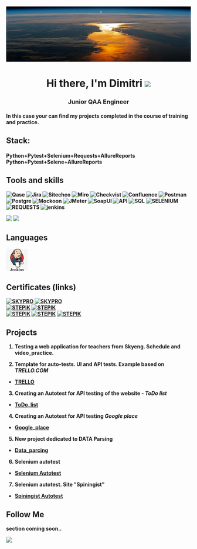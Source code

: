 ![Header](https://github.com/MDN78/MDN78/blob/main/assets/sunrise.JPG)

<h1 align="center">Hi there, I'm <a target="_blank">Dimitri</a> 
<img src="https://github.com/blackcater/blackcater/raw/main/images/Hi.gif" height="32"/></h1>
<h3 align="center">Junior QAA Engineer</h3>
<h4 align="left">In this case your can find my projects completed in the course of training and practice.</h4>  

## Stack:  
<h4 align="left"><b>Python+Pytest+Selenium+Requests+AllureReports<b></br><b>Python+Pytest+Selene+AllureReports<b></h4>


## Tools and skills
![Qase](https://img.shields.io/badge/Qase-000000?style=for-the-badge&logo=appveyor) ![Jira](https://img.shields.io/badge/Jira-000000?style=for-the-badge&logo=Jira) ![Sitechco](https://img.shields.io/badge/Sitechco-000000?style=for-the-badge&logo=appveyor) ![Miro](https://img.shields.io/badge/Miro-000000?style=for-the-badge&logo=Miro) ![Checkvist](https://img.shields.io/badge/Checkvist-000000?style=for-the-badge&logo=appveyor) ![Confluence](https://img.shields.io/badge/Confluence-000000?style=for-the-badge&logo=Confluence) ![Postman](https://img.shields.io/badge/Postman-000000?style=for-the-badge&logo=Postman) ![Postgre](https://img.shields.io/badge/Postgre-000000?style=for-the-badge&logo=postgresql) ![Mockoon](https://img.shields.io/badge/Mockoon-000000?style=for-the-badge&logo=appveyor) ![JMeter](https://img.shields.io/badge/JMeter-000000?style=for-the-badge&logo=apachejmeter) ![SoapUI](https://img.shields.io/badge/SoapUI-000000?style=for-the-badge&logo=appveyor) ![API](https://img.shields.io/badge/API-000000?style=for-the-badge&logo=appveyor) ![SQL](https://img.shields.io/badge/sql-000000?style=for-the-badge&logo=sqlite&logoColor=appveyor) ![SELENIUM](https://img.shields.io/badge/selenium-000000?style=for-the-badge&logo=selenium) ![REQUESTS](https://img.shields.io/badge/requests-000000?style=for-the-badge&logo=appveyor) ![jenkins](https://img.shields.io/badge/jenkins-000000?style=for-the-badge&logo=jenkins)

<p align="left">
<img src="https://cdn.jsdelivr.net/gh/devicons/devicon@latest/icons/python/python-original-wordmark.svg" height="60" wight="60" />
<img src="https://cdn.jsdelivr.net/gh/devicons/devicon@latest/icons/python/python-original-wordmark.svg" height="60" wight="60" />

## Languages  
<p align="left">
<img src="https://github.com/MDN78/MDN78/blob/main/assets/jenkins.png" height="60" wight="60" />

## Certificates (links)
[![SKYPRO](https://img.shields.io/badge/SkyPro-QA_Engineer-1E90FF?style=for-the-badge&logo=appveyor)](https://drive.google.com/file/d/1O1EBU1pxq6RvTFC31XtrJj9bqyPISMTW/view?usp=sharing)
[![SKYPRO](https://img.shields.io/badge/SkyPro-Automation-1E90FF?style=for-the-badge&logo=appveyor)](https://drive.google.com/file/d/1OFW-zMCFt4dPBMt2-NORSH5axeYL9ELt/view?usp=sharing)
</br>
[![STEPIK](https://img.shields.io/badge/python-general_course-FFFF00?style=for-the-badge&logo=python)](https://stepik.org/cert/1943362)
[![STEPIK](https://img.shields.io/badge/python-extended_course-FFFF00?style=for-the-badge&logo=python)](https://stepik.org/cert/2082586)</br>
[![STEPIK](https://img.shields.io/badge/python-API_Autotest-FF7F50?style=for-the-badge&logo=python)](https://stepik.org/cert/2066038)
[![STEPIK](https://img.shields.io/badge/python-Selenium_Autotest-<COLOR>?style=for-the-badge&logo=python)](https://stepik.org/cert/2118089)
[![STEPIK](https://img.shields.io/badge/python-Selenium_Extended-<COLOR>?style=for-the-badge&logo=python)](https://stepik.org/cert/2167510)

## Projects
1. Testing a web application for teachers from Skyeng. Schedule and video_practice.
<!-- - [Skyeng_schedule](https://broken-process-7e3.notion.site/1-2-3-acaea12b7d5d49369a8fd48094c18b60)
- [Skyeng_video_practice](https://broken-process-7e3.notion.site/d7533bdeb736445fb27f1fcf60f4fc13?pvs=4) -->

2. Template for auto-tests. UI and API tests. Example based on *TRELLO.COM*
- [TRELLO](https://github.com/MDN78/pytest_ui_api_template)

3. Creating an Autotest for API testing of the website - *ToDo list*
- [ToDo_list](https://github.com/MDN78/ToDo_list_API_autotest)

4. Creating an Autotest for API testing *Google place*
- [Google_place](https://github.com/MDN78/Google_place_autotest)
5. New project dedicated to DATA Parsing
- [Data_parcing](https://github.com/MDN78/Parsing)

6. Selenium autotest
- [Selenium Autotest](https://github.com/MDN78/Stepik_selenium_autotest.git)

7. Selenium autotest. Site "Spiningist"
- [Spiningist Autotest](https://github.com/MDN78/Spiningist_site_autotest_selenium.git)

<!-- ## Github Profile Trophy
[![trophy](https://github-profile-trophy.vercel.app/?username=MDN78)](https://github.com/MDN78/github-profile-trophy) -->

## Follow Me
 section coming soon..
<!-- [![ВКОНТАКТЕ](https://img.shields.io/badge/ВКОНТАКТЕ-4169E1?style=for-the-badge&logo=VK)](https://vk.com/id554123) [![FACEBOOK](https://img.shields.io/badge/FACEBOOK-000080?style=for-the-badge&logo=FACEBOOK)](https://www.facebook.com/profile.php?id=100002279257967) [![LINKEDIN](https://img.shields.io/badge/LINKEDIN-4169E1?style=for-the-badge&logo=LINKEDIN)](https://www.linkedin.com/in/dmitry-maksimov-23a7ba90/) ![Instagram](https://img.shields.io/badge/Instagram-FF1493?style=for-the-badge&logo=Instagram) -->

![](https://github-profile-summary-cards.vercel.app/api/cards/stats?username=MDN78&theme=solarized_dark)

<!-- ![GitHub stats](https://github-readme-stats.vercel.app/api?username=MDN78&hide=prs,contribs)  


